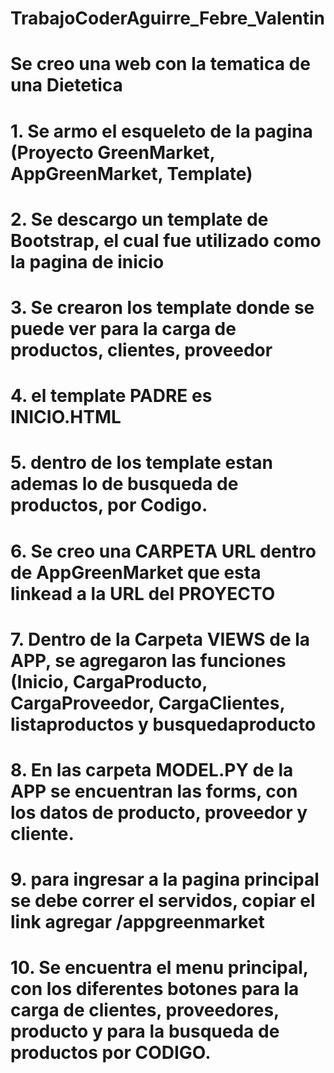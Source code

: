 # TrabajoCoderAguirre_Febre_Valentin
# Se creo una web con la tematica de una Dietetica
# 1. Se armo el esqueleto de la pagina (Proyecto GreenMarket, AppGreenMarket, Template)
# 2. Se descargo un template de Bootstrap, el cual fue utilizado como la pagina de inicio
# 3. Se crearon los template donde se puede ver para la carga de productos, clientes, proveedor
# 4. el template PADRE es INICIO.HTML
# 5. dentro de los template estan ademas lo de busqueda de productos, por Codigo.
# 6. Se creo una CARPETA URL dentro de AppGreenMarket que esta linkead a la URL del PROYECTO
# 7. Dentro de la Carpeta VIEWS de la APP, se agregaron las funciones (Inicio, CargaProducto, CargaProveedor, CargaClientes, listaproductos y busquedaproducto
# 8. En las carpeta MODEL.PY de la APP se encuentran las forms, con los datos de producto, proveedor y cliente.
# 9. para ingresar a la pagina principal se debe correr el servidos, copiar el link agregar /appgreenmarket
# 10. Se encuentra el menu principal, con los diferentes botones para la carga de clientes, proveedores, producto y para la busqueda de productos por CODIGO.
